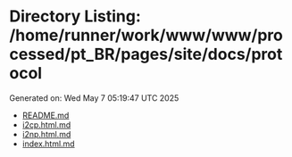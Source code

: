 # Directory Listing: /home/runner/work/www/www/processed/pt_BR/pages/site/docs/protocol
Generated on: Wed May  7 05:19:47 UTC 2025

- [README.md](README.md)
- [i2cp.html.md](i2cp.html.md)
- [i2np.html.md](i2np.html.md)
- [index.html.md](index.html.md)
